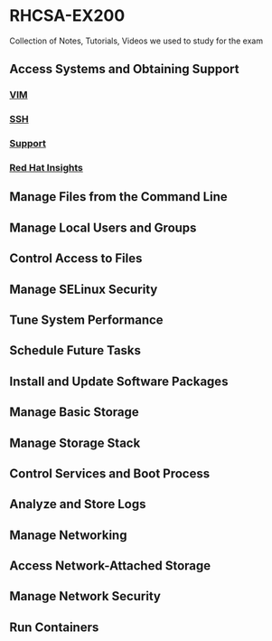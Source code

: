 # RHCSA-EX200
Collection of Notes, Tutorials, Videos we used to study for the exam

## Access Systems and Obtaining Support
### [VIM](Access/vim.md)
### [SSH](Access/ssh.mdssh.md)
### [Support](Access/support.md)
### [Red Hat Insights](Access/insights.mdinsights.md)
## Manage Files from the Command Line
## Manage Local Users and Groups
## Control Access to Files
## Manage SELinux Security
## Tune System Performance
## Schedule Future Tasks
##  Install and Update Software Packages
## Manage Basic Storage
## Manage Storage Stack
## Control Services and Boot Process
## Analyze and Store Logs
## Manage Networking
## Access Network-Attached Storage
## Manage Network Security
## Run Containers
